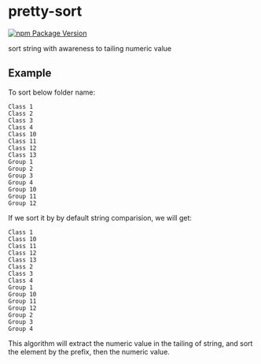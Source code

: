 # pretty-sort
[![npm Package Version](https://img.shields.io/npm/v/pretty-sort.svg?maxAge=2592000)](https://www.npmjs.com/package/pretty-sort)

sort string with awareness to tailing numeric value

## Example

To sort below folder name:

    Class 1
    Class 2
    Class 3
    Class 4
    Class 10
    Class 11
    Class 12
    Class 13
    Group 1
    Group 2
    Group 3
    Group 4
    Group 10
    Group 11
    Group 12
    
If we sort it by by default string comparision, we will get:

    Class 1
    Class 10
    Class 11
    Class 12
    Class 13
    Class 2
    Class 3
    Class 4
    Group 1
    Group 10
    Group 11
    Group 12
    Group 2
    Group 3
    Group 4

This algorithm will extract the numeric value in the tailing of string,
and sort the element by the prefix, then the numeric value.

